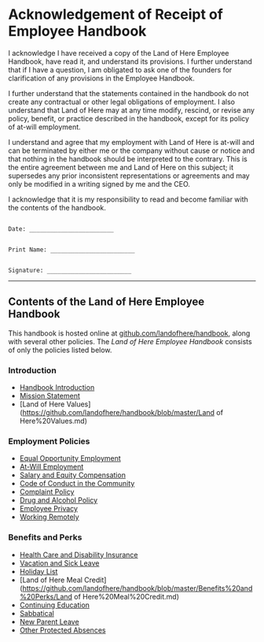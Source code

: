 # Acknowledgement of Receipt of Employee Handbook

I acknowledge I have received a copy of the Land of Here Employee Handbook, have read it, and understand its provisions.  I further understand that if I have a question, I am obligated to ask one of the founders for clarification of any provisions in the Employee Handbook.

I further understand that the statements contained in the handbook do not create any contractual or other legal obligations of employment.  I also understand that Land of Here may at any time modify, rescind, or revise any policy, benefit, or practice described in the handbook, except for its policy of at-will employment.


I understand and agree that my employment with Land of Here is at-will and can be terminated by either me or the company without cause or notice and that nothing in the handbook should be interpreted to the contrary.  This is the entire agreement between me and Land of Here on this subject; it supersedes any prior inconsistent representations or agreements and may only be modified in a writing signed by me and the CEO.


I acknowledge that it is my responsibility to read and become familiar with the contents of the handbook.



```

Date: ________________________


Print Name: ________________________


Signature: ________________________

```

***


## Contents of the Land of Here Employee Handbook
This handbook is hosted online at [github.com/landofhere/handbook](https://github.com/landofhere/handbook), along with several other policies. The *Land of Here Employee Handbook* consists of only the policies listed below.

### Introduction
* [Handbook Introduction](https://github.com/landofhere/handbook/blob/master/Hiring%20Documents/Handbook%20Introduction.md)
* [Mission Statement](https://github.com/landofhere/handbook/blob/master/Mission%20Statement.md)
* [Land of Here Values](https://github.com/landofhere/handbook/blob/master/Land of Here%20Values.md)

### Employment Policies
* [Equal Opportunity Employment](https://github.com/landofhere/handbook/blob/master/Employment%20Policies/Equal%20Opportunity%20Employment.md)
* [At-Will Employment](https://github.com/landofhere/handbook/blob/master/Employment%20Policies/At-Will%20Employment.md)
* [Salary and Equity Compensation](https://github.com/landofhere/handbook/blob/master/Employment%20Policies/Salary%20and%20Equity%20Compensation.md)
* [Code of Conduct in the Community](https://github.com/landofhere/handbook/blob/master/Employment%20Policies/Code%20of%20Conduct%20in%20the%20Community.md)
* [Complaint Policy](https://github.com/landofhere/handbook/blob/master/Employment%20Policies/Complaint%20Policy.md)
* [Drug and Alcohol Policy](https://github.com/landofhere/handbook/blob/master/Employment%20Policies/Drug%20and%20Alcohol%20Policy.md)
* [Employee Privacy](https://github.com/landofhere/handbook/blob/master/Employment%20Policies/Employee%20Privacy.md)
* [Working Remotely](https://github.com/landofhere/handbook/blob/master/Employment%20Policies/Working%20Remotely.md)

### Benefits and Perks
* [Health Care and Disability Insurance](https://github.com/landofhere/handbook/blob/master/Benefits%20and%20Perks/Healthcare%20and%20Disability%20Insurance.md)
* [Vacation and Sick Leave](https://github.com/landofhere/handbook/blob/master/Benefits%20and%20Perks/Vacation%20and%20Sick%20Leave.md)
* [Holiday List](https://github.com/landofhere/handbook/blob/master/Benefits%20and%20Perks/Holiday%20List.md)
* [Land of Here Meal Credit] (https://github.com/landofhere/handbook/blob/master/Benefits%20and%20Perks/Land of Here%20Meal%20Credit.md)
* [Continuing Education](https://github.com/landofhere/handbook/blob/master/Benefits%20and%20Perks/Continuing%20Education.md)
* [Sabbatical](https://github.com/landofhere/handbook/blob/master/Benefits%20and%20Perks/Sabbatical.md)
* [New Parent Leave](https://github.com/landofhere/handbook/blob/master/Benefits%20and%20Perks/New%20Parent%20Leave.md)
* [Other Protected Absences](https://github.com/landofhere/handbook/blob/master/Benefits%20and%20Perks/Other%20Protected%20Absences.md)
